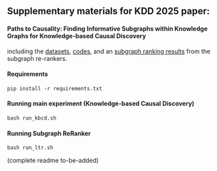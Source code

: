 ## Supplementary materials for KDD 2025 paper: 
#### Paths to Causality: Finding Informative Subgraphs within Knowledge Graphs for Knowledge-based Causal Discovery

including the [datasets](datasets/), [codes](src/), and an [subgraph ranking results](checkpoints) from the subgraph re-rankers.

#### Requirements
```pip install -r requirements.txt```

#### Running main experiment (Knowledge-based Causal Discovery)
`bash run_kbcd.sh`

#### Running Subgraph ReRanker
`bash run_ltr.sh`

(complete readme to-be-added)

<!-- ![](framework.png) -->
